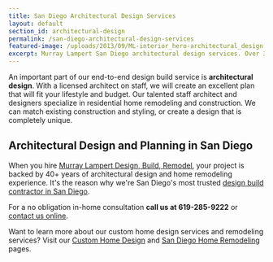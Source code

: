 ```yaml
---
title: San Diego Architectural Design Services
layout: default
section_id: architectural-design
permalink: /san-diego-architectural-design-services
featured-image: /uploads/2013/09/ML-interior_hero-architectural_design.jpg
excerpt: Murray Lampert San Diego architectural design services. Over 35 years of experience working with expert architects for your home design needs.
---
```


An important part of our end-to-end design build service is **architectural design**. With a licensed architect on staff, we will create an excellent plan that will fit your lifestyle and budget. Our talented staff architect and designers specialize in residential home remodeling and construction. We can match existing construction and styling, or create a design that is completely unique.

## Architectural Design and Planning in San Diego

When you hire [Murray Lampert Design, Build, Remodel](/), your project is backed by 40+ years of architectural design and home remodeling experience. It's the reason why we're San Diego's most trusted [design build contractor in San Diego](/san-diego-home-design-services).

For a no obligation in-home consultation **call us at 619-285-9222** or [contact us online](/contact).

Want to learn more about our custom home design services and remodeling services? Visit our [Custom Home Design](/san-diego-home-design-services) and [San Diego Home Remodeling](/san-diego-home-remodel-services) pages.
